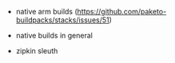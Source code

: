 - native arm builds (https://github.com/paketo-buildpacks/stacks/issues/51)
                      
- native builds in general
- zipkin sleuth